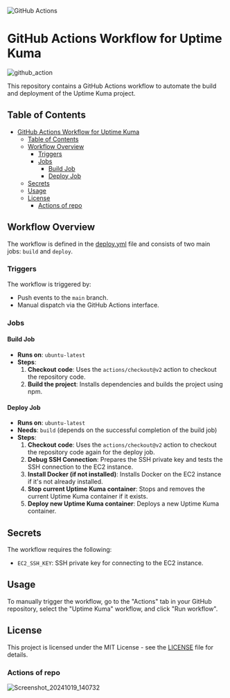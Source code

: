 ![GitHub Actions](https://github.com/AhmedMamdouh9/frontend/actions/workflows/deploy.yml/badge.svg)


# GitHub Actions Workflow for Uptime Kuma

![github_action](https://github.com/user-attachments/assets/f33d0203-0234-49b2-a2d2-8603cf170a49)

This repository contains a GitHub Actions workflow to automate the build and deployment of the Uptime Kuma project.

## Table of Contents

- [GitHub Actions Workflow for Uptime Kuma](#github-actions-workflow-for-uptime-kuma)
  - [Table of Contents](#table-of-contents)
  - [Workflow Overview](#workflow-overview)
    - [Triggers](#triggers)
    - [Jobs](#jobs)
      - [Build Job](#build-job)
      - [Deploy Job](#deploy-job)
  - [Secrets](#secrets)
  - [Usage](#usage)
  - [License](#license)
    - [Actions of repo](#actions-of-repo)

## Workflow Overview

The workflow is defined in the [deploy.yml](.github/workflows/deploy.yml) file and consists of two main jobs: `build` and `deploy`.

### Triggers

The workflow is triggered by:
- Push events to the `main` branch.
- Manual dispatch via the GitHub Actions interface.

### Jobs

#### Build Job

- **Runs on**: `ubuntu-latest`
- **Steps**:
  1. **Checkout code**: Uses the `actions/checkout@v2` action to checkout the repository code.
  2. **Build the project**: Installs dependencies and builds the project using npm.

#### Deploy Job

- **Runs on**: `ubuntu-latest`
- **Needs**: `build` (depends on the successful completion of the build job)
- **Steps**:
  1. **Checkout code**: Uses the `actions/checkout@v2` action to checkout the repository code again for the deploy job.
  2. **Debug SSH Connection**: Prepares the SSH private key and tests the SSH connection to the EC2 instance.
  3. **Install Docker (if not installed)**: Installs Docker on the EC2 instance if it's not already installed.
  4. **Stop current Uptime Kuma container**: Stops and removes the current Uptime Kuma container if it exists.
  5. **Deploy new Uptime Kuma container**: Deploys a new Uptime Kuma container.

## Secrets

The workflow requires the following:
- `EC2_SSH_KEY`: SSH private key for connecting to the EC2 instance.

## Usage

To manually trigger the workflow, go to the "Actions" tab in your GitHub repository, select the "Uptime Kuma" workflow, and click "Run workflow".

## License

This project is licensed under the MIT License - see the [LICENSE](../LICENSE) file for details.

### Actions of repo
![Screenshot_20241019_140732](https://github.com/user-attachments/assets/67e6df33-8b8c-496b-92d9-33d1d01b34a2)
